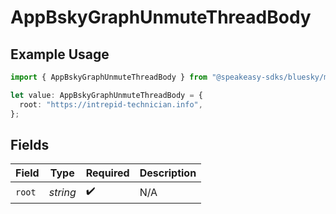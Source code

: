 # AppBskyGraphUnmuteThreadBody

## Example Usage

```typescript
import { AppBskyGraphUnmuteThreadBody } from "@speakeasy-sdks/bluesky/models/operations";

let value: AppBskyGraphUnmuteThreadBody = {
  root: "https://intrepid-technician.info",
};
```

## Fields

| Field              | Type               | Required           | Description        |
| ------------------ | ------------------ | ------------------ | ------------------ |
| `root`             | *string*           | :heavy_check_mark: | N/A                |